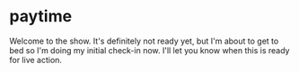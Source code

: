 paytime
=======

Welcome to the show. It's definitely not ready yet, but I'm about to get to bed so I'm doing my initial check-in now. I'll let you know when this is ready for live action.
